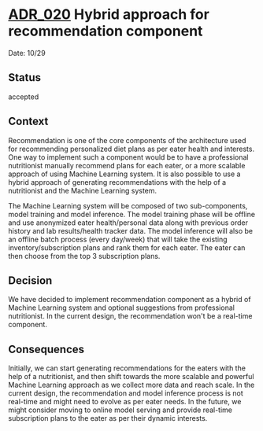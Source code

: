 # [ADR_020](../../../README.md) Hybrid approach for recommendation component

Date: 10/29

## Status

accepted

## Context

Recommendation is one of the core components of the architecture used for recommending personalized diet plans as per eater health and interests. One way to implement such a component would be to have a professional nutritionist manually recommend plans for each eater, or a more scalable approach of using Machine Learning system. It is also possible to use a hybrid approach of generating recommendations with the help of a nutritionist and the Machine Learning system.

The Machine Learning system will be composed of two sub-components, model training and model inference. The model training phase will be offline and use anonymized eater health/personal data along with previous order history and lab results/health tracker data. The model inference will also be an offline batch process (every day/week) that will take the existing inventory/subscription plans and rank them for each eater. The eater can then choose from the top 3 subscription plans.

## Decision

We have decided to implement recommendation component as a hybrid of Machine Learning system and optional suggestions from professional nutritionist. In the current design, the recommendation won't be a real-time component.

## Consequences

Initially, we can start generating recommendations for the eaters with the help of a nutritionist, and then shift towards the more scalable and powerful Machine Learning approach as we collect more data and reach scale. In the current design, the recommendation and model inference process is not real-time and might need to evolve as per eater needs. In the future, we might consider moving to online model serving and provide real-time subscription plans to the eater as per their dynamic interests.
